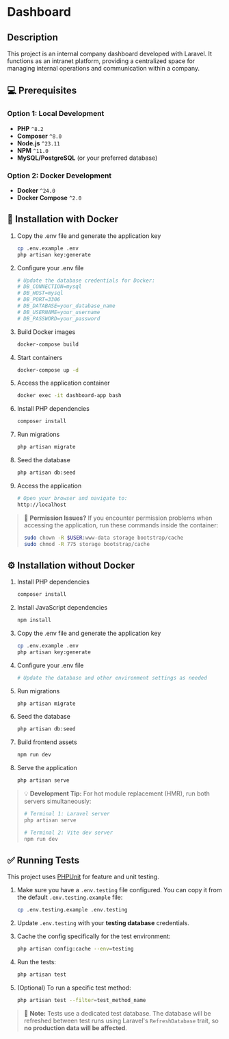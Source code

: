# Dashboard

## Description

This project is an internal company dashboard developed with Laravel. It functions as an intranet platform, providing a centralized space for managing internal operations and communication within a company.

## 💻 Prerequisites

### Option 1: Local Development
* **PHP** `^8.2`
* **Composer** `^8.0`
* **Node.js** `^23.11`
* **NPM** `^11.0`
* **MySQL/PostgreSQL** (or your preferred database)

### Option 2: Docker Development
* **Docker** `^24.0`
* **Docker Compose** `^2.0`

## 🐋 Installation with Docker

1. Copy the .env file and generate the application key
    ```bash
    cp .env.example .env
    php artisan key:generate
    ```

2. Configure your .env file
    ```bash
    # Update the database credentials for Docker:
    # DB_CONNECTION=mysql
    # DB_HOST=mysql
    # DB_PORT=3306
    # DB_DATABASE=your_database_name
    # DB_USERNAME=your_username
    # DB_PASSWORD=your_password
    ```

3. Build Docker images
    ```bash
    docker-compose build
    ```

4. Start containers
    ```bash
    docker-compose up -d
    ```

5. Access the application container
    ```bash
    docker exec -it dashboard-app bash
    ```

6. Install PHP dependencies
    ```bash
    composer install
    ```

7. Run migrations
    ```bash
    php artisan migrate
    ```

8. Seed the database
    ```bash
    php artisan db:seed
    ```

9. Access the application
    ```bash
    # Open your browser and navigate to:
    http://localhost
    ```

> 🔧 **Permission Issues?** If you encounter permission problems when accessing the application, run these commands inside the container:
> ```bash
> sudo chown -R $USER:www-data storage bootstrap/cache
> sudo chmod -R 775 storage bootstrap/cache
> ```

## ⚙️ Installation without Docker

1. Install PHP dependencies
    ```bash
    composer install
    ```

2. Install JavaScript dependencies
    ```bash
    npm install
    ```

3. Copy the .env file and generate the application key
    ```bash
    cp .env.example .env
    php artisan key:generate
    ```

4. Configure your .env file
    ```bash
    # Update the database and other environment settings as needed
    ```

5. Run migrations
    ```bash
    php artisan migrate
    ```

6. Seed the database
    ```bash
    php artisan db:seed
    ```

7. Build frontend assets
    ```bash
    npm run dev
    ```

8. Serve the application
    ```bash
    php artisan serve
    ```

> 💡 **Development Tip:** For hot module replacement (HMR), run both servers simultaneously:
> ```bash
> # Terminal 1: Laravel server
> php artisan serve
> 
> # Terminal 2: Vite dev server  
> npm run dev
> ```

## ✅ Running Tests

This project uses [PHPUnit](https://phpunit.de/) for feature and unit testing.

1. Make sure you have a `.env.testing` file configured. You can copy it from the default `.env.testing.example` file:
    ```bash
    cp .env.testing.example .env.testing
    ```

2. Update `.env.testing` with your **testing database** credentials.

3. Cache the config specifically for the test environment:

    ```bash
    php artisan config:cache --env=testing
    ```

4. Run the tests:

    ```bash
    php artisan test
    ```

5. (Optional) To run a specific test method:

    ```bash
    php artisan test --filter=test_method_name
    ```

> 🧪 **Note:** Tests use a dedicated test database. The database will be refreshed between test runs using Laravel's `RefreshDatabase` trait, so **no production data will be affected**.